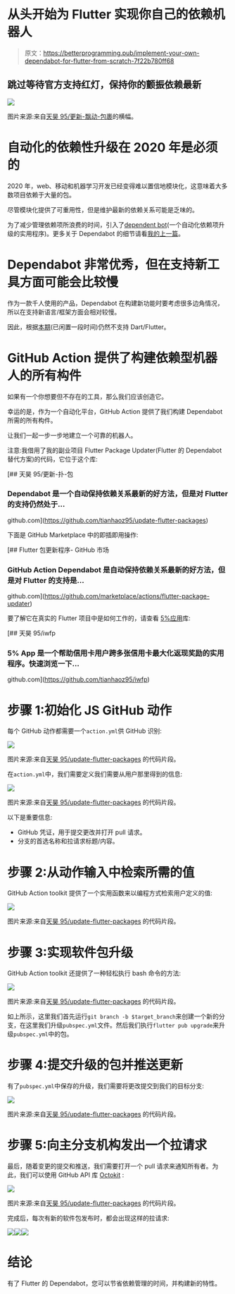 # 从头开始为 Flutter 实现你自己的依赖机器人

> 原文：<https://betterprogramming.pub/implement-your-own-dependabot-for-flutter-from-scratch-7f22b780ff68>

## 跳过等待官方支持红灯，保持你的颤振依赖最新

![](img/6e395a705987985da4925876de25f70b.png)

图片来源:来自[天昊 95/更新-飘动-包裹](https://github.com/tianhaoz95/update-flutter-packages)的横幅。

# 自动化的依赖性升级在 2020 年是必须的

2020 年，web、移动和机器学习开发已经变得难以置信地模块化，这意味着大多数项目依赖于大量的包。

尽管模块化提供了可重用性，但是维护最新的依赖关系可能是乏味的。

为了减少管理依赖项所浪费的时间，引入了[dependent bot](https://dependabot.com/)(一个自动化依赖项升级的实用程序)。更多关于 Dependabot 的细节请看[我的上一篇](https://medium.com/better-programming/auto-magic-dependency-management-for-monorepo-projects-using-dependabot-f5796f4d6c28)。

# Dependabot 非常优秀，但在支持新工具方面可能会比较慢

作为一款千人使用的产品，Dependabot 在构建新功能时要考虑很多边角情况，所以在支持新语言/框架方面会相对较慢。

因此，根据[本期](https://github.com/dependabot/feedback/issues/430)(已闲置一段时间)仍然不支持 Dart/Flutter。

# GitHub Action 提供了构建依赖型机器人的所有构件

如果有一个你想要但不存在的工具，那么我们应该创造它。

幸运的是，作为一个自动化平台，GitHub Action 提供了我们构建 Dependabot 所需的所有构件。

让我们一起一步一步地建立一个可靠的机器人。

注意:我借用了我的副业项目 Flutter Package Updater(Flutter 的 Dependabot 替代方案)的代码，它位于这个库:

[](https://github.com/tianhaoz95/update-flutter-packages) [## 天昊 95/更新-扑-包

### Dependabot 是一个自动保持依赖关系最新的好方法，但是对 Flutter 的支持仍然处于…

github.com](https://github.com/tianhaoz95/update-flutter-packages) 

下面是 GitHub Marketplace 中的即插即用操作:

[](https://github.com/marketplace/actions/flutter-package-updater) [## Flutter 包更新程序- GitHub 市场

### GitHub Action Dependabot 是自动保持依赖关系最新的好方法，但是对 Flutter 的支持是…

github.com](https://github.com/marketplace/actions/flutter-package-updater) 

要了解它在真实的 Flutter 项目中是如何工作的，请查看 [5%应用](https://medium.com/i-want-5)库:

[](https://github.com/tianhaoz95/iwfp) [## 天昊 95/iwfp

### 5% App 是一个帮助信用卡用户跨多张信用卡最大化返现奖励的实用程序。快速浏览一下…

github.com](https://github.com/tianhaoz95/iwfp) 

# 步骤 1:初始化 JS GitHub 动作

每个 GitHub 动作都需要一个`action.yml`供 GitHub 识别:

![](img/69f8e3c2d5faccd7326d1d36bef391e5.png)

图片来源:来自[天昊 95/update-flutter-packages](https://github.com/tianhaoz95/update-flutter-packages) 的代码片段。

在`action.yml`中，我们需要定义我们需要从用户那里得到的信息:

![](img/fdcf146ad9d84f927b891b84b5643d0d.png)

图片来源:来自[天昊 95/update-flutter-packages](https://github.com/tianhaoz95/update-flutter-packages) 的代码片段。

以下是重要信息:

*   GitHub 凭证，用于提交更改并打开 pull 请求。
*   分支的首选名称和拉请求标题/内容。

# 步骤 2:从动作输入中检索所需的值

GitHub Action toolkit 提供了一个实用函数来以编程方式检索用户定义的值:

![](img/640bd5c8ae9f2818c9e74ff560fdad99.png)

图片来源:来自[天昊 95/update-flutter-packages](https://github.com/tianhaoz95/update-flutter-packages) 的代码片段。

# 步骤 3:实现软件包升级

GitHub Action toolkit 还提供了一种轻松执行 bash 命令的方法:

![](img/d107d04e41f84cf5d393f34603bc4c67.png)

图片来源:来自[天昊 95/update-flutter-packages](https://github.com/tianhaoz95/update-flutter-packages) 的代码片段。

如上所示，这里我们首先运行`git branch -b $target_branch`来创建一个新的分支，在这里我们升级`pubspec.yml`文件。然后我们执行`flutter pub upgrade`来升级`pubspec.yml`中的包。

# 步骤 4:提交升级的包并推送更新

有了`pubspec.yml`中保存的升级，我们需要将更改提交到我们的目标分支:

![](img/67771139440f24b3d4a81aca6ef9e4cb.png)

图片来源:来自[天昊 95/update-flutter-packages](https://github.com/tianhaoz95/update-flutter-packages) 的代码片段。

# 步骤 5:向主分支机构发出一个拉请求

最后，随着变更的提交和推送，我们需要打开一个 pull 请求来通知所有者。为此，我们可以使用 GitHub API 库 [Octokit](https://octokit.github.io/rest.js/v17) :

![](img/03a3e4fb0452a11ac6d7ad18b48e74fc.png)

图片来源:来自[天昊 95/update-flutter-packages](https://github.com/tianhaoz95/update-flutter-packages) 的代码片段。

完成后，每次有新的软件包发布时，都会出现这样的拉请求:

![](img/e9d495e94b1240d29ed475434d29c23e.png)![](img/3eec0b74756e96a69fa53f18dc3c0555.png)![](img/178863bc9ecc13106137f2b5800cf74b.png)

# 结论

有了 Flutter 的 Dependabot，您可以节省依赖管理的时间，并构建新的特性。